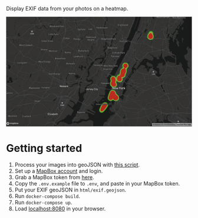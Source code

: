 Display EXIF data from your photos on a heatmap.

![](img/heatmap.jpg)

# Getting started

1. Process your images into geoJSON with [this script](https://github.com/davidmerrick/extract-exif-as-geojson).
2. Set up a [MapBox account](https://www.mapbox.com/) and login.
3. Grab a MapBox token from [here](https://www.mapbox.com/studio/account/tokens/).
4. Copy the `.env.example` file to `.env`, and paste in your MapBox token.
5. Put your EXIF geoJSON in `html/exif.geojson`.
6. Run `docker-compose build`.
7. Run `docker-compose up`.
8. Load [localhost:8080](http://localhost:8080) in your browser.

